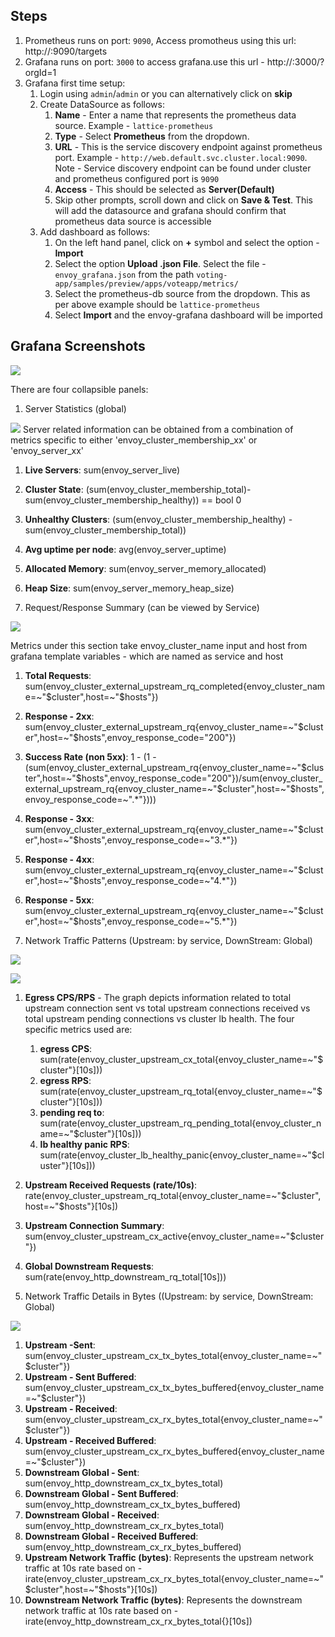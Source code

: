 ## Steps

1. Prometheus runs on port: `9090`, Access promotheus using this url:  http://<load-balancer-dns-name>:9090/targets
2. Grafana runs on port: `3000` to access grafana.use this url - http://<load-balancer-dns-name>:3000/?orgId=1
3. Grafana first time setup:
    1. Login using `admin`/`admin` or you can alternatively click on **skip**
    2. Create DataSource as follows:
        1. **Name** - Enter a name that represents the prometheus data source. Example - `lattice-prometheus`
        2. **Type** - Select **Prometheus** from the dropdown.
        3. **URL** - This is the service discovery endpoint against prometheus port. Example - `http://web.default.svc.cluster.local:9090`. Note - Service discovery endpoint can be found under cluster and prometheus configured port is `9090`
        4. **Access** - This should be selected as **Server(Default)**
        5. Skip other prompts, scroll down and click on **Save & Test**. This will add the datasource and grafana should confirm that prometheus data source is accessible
    3. Add dashboard as follows:
        1. On the left hand panel, click on **+** symbol and select the option - **Import**
        2. Select the option **Upload .json File**. Select the file - `envoy_grafana.json` from the path `voting-app/samples/preview/apps/voteapp/metrics/`
        3. Select the prometheus-db source from the dropdown. This as per above example should be `lattice-prometheus`
        4. Select **Import** and the envoy-grafana dashboard will be imported

## Grafana Screenshots

![](https://raw.githubusercontent.com/aws-samples/voting-app/master/images/grafana-dashboard/grafana-setup.jpeg?token=AAJv-gI4ZoOM5LwRR1mzAPqfSJhfx622ks5cBFDXwA%3D%3D)

There are four collapsible panels:

1. Server Statistics (global)

![](https://raw.githubusercontent.com/aws-samples/voting-app/master/images/grafana-dashboard/server-statistics.jpeg?token=AAJv-hZEfQa4_tiW_MSH8pGzOR9pAUnrks5cBFMvwA%3D%3D)
Server related information can be obtained from a combination of metrics specific to either 'envoy_cluster_membership_xx' or 'envoy_server_xx'

1. **Live Servers**: sum(envoy_server_live)
2. **Cluster State**: (sum(envoy_cluster_membership_total)-sum(envoy_cluster_membership_healthy)) == bool 0
3. **Unhealthy Clusters**: (sum(envoy_cluster_membership_healthy) - sum(envoy_cluster_membership_total))
4. **Avg uptime per node**: avg(envoy_server_uptime)
5. **Allocated Memory**: sum(envoy_server_memory_allocated)
6. **Heap Size**: sum(envoy_server_memory_heap_size)



2. Request/Response Summary (can be viewed by Service)

![](https://raw.githubusercontent.com/aws-samples/voting-app/master/images/grafana-dashboard/requests-response-summary.jpeg?token=AAJv-tDPSQ0q9_XUHZbHbY3mDIl-WwJAks5cBFMbwA%3D%3D)

Metrics under this section take envoy_cluster_name input and host from grafana template variables - which are named as service and host

1. **Total Requests**: sum(envoy_cluster_external_upstream_rq_completed{envoy_cluster_name=~"$cluster",host=~"$hosts"})
2. **Response - 2xx**: sum(envoy_cluster_external_upstream_rq{envoy_cluster_name=~"$cluster",host=~"$hosts",envoy_response_code="200"})
3. **Success Rate (non 5xx)**: 1 - (1 - (sum(envoy_cluster_external_upstream_rq{envoy_cluster_name=~"$cluster",host=~"$hosts",envoy_response_code="200"})/sum(envoy_cluster_external_upstream_rq{envoy_cluster_name=~"$cluster",host=~"$hosts",envoy_response_code=~".*"})))
4. **Response - 3xx**:  sum(envoy_cluster_external_upstream_rq{envoy_cluster_name=~"$cluster",host=~"$hosts",envoy_response_code=~"3.*"})
5. **Response - 4xx**: sum(envoy_cluster_external_upstream_rq{envoy_cluster_name=~"$cluster",host=~"$hosts",envoy_response_code=~"4.*"})
6. **Response - 5xx**: sum(envoy_cluster_external_upstream_rq{envoy_cluster_name=~"$cluster",host=~"$hosts",envoy_response_code=~"5.*"})



3. Network Traffic Patterns (Upstream: by service, DownStream: Global)

![](https://raw.githubusercontent.com/aws-samples/voting-app/master/images/grafana-dashboard/network-traffic-patterns-1.jpeg?token=AAJv-qfocMZLaKVYOc8WLk4DeHDPpnJ7ks5cBFLiwA%3D%3D)

![](https://raw.githubusercontent.com/aws-samples/voting-app/master/images/grafana-dashboard/network-traffic-patterns-2.jpeg?token=AAJv-hZthTZFv2xOntRlFFUdPjSci8Pwks5cBFMDwA%3D%3D)

1. **Egress CPS/RPS** - The graph depicts information related to total upstream connection sent vs total upstream connections received vs total upstream pending connections vs cluster lb health. The four specific metrics used are:
    1. **egress CPS**: sum(rate(envoy_cluster_upstream_cx_total{envoy_cluster_name=~"$cluster"}[10s]))
    2. **egress RPS**: sum(rate(envoy_cluster_upstream_rq_total{envoy_cluster_name=~"$cluster"}[10s]))
    3. **pending req to**: sum(rate(envoy_cluster_upstream_rq_pending_total{envoy_cluster_name=~"$cluster"}[10s]))
    4. **lb healthy panic RPS**:  sum(rate(envoy_cluster_lb_healthy_panic{envoy_cluster_name=~"$cluster"}[10s]))

2. **Upstream Received Requests (rate/10s)**: rate(envoy_cluster_upstream_rq_total{envoy_cluster_name=~"$cluster",host=~"$hosts"}[10s])
3. **Upstream Connection Summary**: sum(envoy_cluster_upstream_cx_active{envoy_cluster_name=~"$cluster"})
4. **Global Downstream Requests**: sum(rate(envoy_http_downstream_rq_total[10s]))

4. Network Traffic Details in Bytes ((Upstream: by service, DownStream: Global) 

![](https://raw.githubusercontent.com/aws-samples/voting-app/master/images/grafana-dashboard/network-traffic-details.jpeg?token=AAJv-ri4prUti-QR5416l2mVduDNV4cbks5cBFKowA%3D%3D)

1. **Upstream -Sent**: sum(envoy_cluster_upstream_cx_tx_bytes_total{envoy_cluster_name=~"$cluster"})
2. **Upstream - Sent Buffered**: sum(envoy_cluster_upstream_cx_tx_bytes_buffered{envoy_cluster_name=~"$cluster"})
3. **Upstream - Received**: sum(envoy_cluster_upstream_cx_rx_bytes_total{envoy_cluster_name=~"$cluster"})
4. **Upstream - Received Buffered**: sum(envoy_cluster_upstream_cx_rx_bytes_buffered{envoy_cluster_name=~"$cluster"})
5. **Downstream Global - Sent**: sum(envoy_http_downstream_cx_tx_bytes_total)
6. **Downstream Global - Sent Buffered**: sum(envoy_http_downstream_cx_tx_bytes_buffered)
7. **Downstream Global - Received**: sum(envoy_http_downstream_cx_rx_bytes_total)
8. **Downstream Global - Received Buffered**: sum(envoy_http_downstream_cx_rx_bytes_buffered)
9. **Upstream Network Traffic (bytes)**: Represents the upstream network traffic at 10s rate based on - irate(envoy_cluster_upstream_cx_rx_bytes_total{envoy_cluster_name=~"$cluster",host=~"$hosts"}[10s])
10. **Downstream Network Traffic (bytes)**: Represents the downstream network traffic at 10s rate based on -irate(envoy_http_downstream_cx_rx_bytes_total{}[10s])

